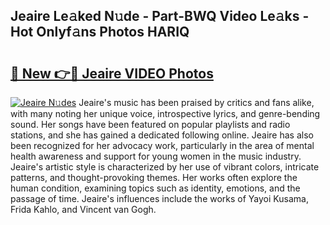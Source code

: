 ## Jeaire Le𝚊ked N𝚞de - Part-BWQ Video Le𝚊ks - Hot Onlyf𝚊ns Photos HARIQ

# <h2><a href="http://ab50385.deff.icu/?id=Jeaire">🔗 New 👉🔴 Jeaire VIDEO Photos</a></h2>

[![Jeaire N𝚞des](https://i.imgur.com/rIISA9y.gif)](http://ab50385.deff.icu/?id=Jeaire)
Jeaire's music has been praised by critics and fans alike, with many noting her unique voice, introspective lyrics, and genre-bending sound. Her songs have been featured on popular playlists and radio stations, and she has gained a dedicated following online. Jeaire has also been recognized for her advocacy work, particularly in the area of mental health awareness and support for young women in the music industry. Jeaire's artistic style is characterized by her use of vibrant colors, intricate patterns, and thought-provoking themes. Her works often explore the human condition, examining topics such as identity, emotions, and the passage of time. Jeaire's influences include the works of Yayoi Kusama, Frida Kahlo, and Vincent van Gogh.
